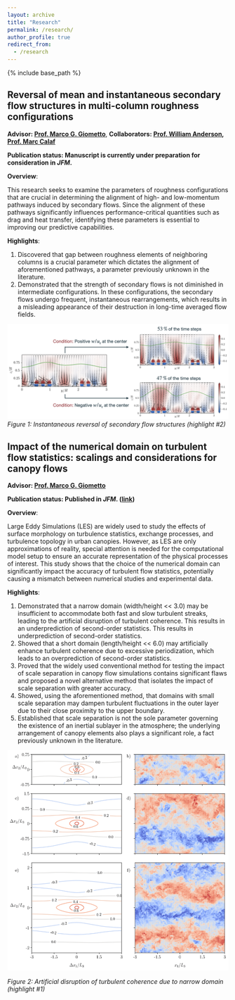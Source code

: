 ```yaml
---
layout: archive
title: "Research"
permalink: /research/
author_profile: true
redirect_from:
  - /research
---
```


{% include base_path %}

<!-- This webpage is currently under development. Please check back later for updates. -->

<!-- Specifying research title -->
## Reversal of mean and instantaneous secondary flow structures in multi-column roughness configurations
**Advisor: [Prof. Marco G. Giometto](https://www.civil.columbia.edu/content/marco-giovanni-giometto)**, **Collaborators: [Prof. William Anderson](https://me.utdallas.edu/people/faculty/william-anderson/), [Prof. Marc Calaf](https://www.mech.utah.edu/directory/faculty/marc-calaf/)**

**Publication status: Manuscript is currently under preparation for consideration in *JFM*.**

**Overview**:

This research seeks to examine the parameters of roughness configurations that are crucial in determining the alignment of high- and low-momentum pathways induced by secondary flows. 
Since the alignment of these pathways significantly influences performance-critical quantities such as drag and heat transfer, identifying these parameters is essential to improving our predictive capabilities.


**Highlights**:

1. Discovered that gap between roughness elements of neighboring columns is a crucial parameter which dictates the alignment of aforementioned pathways, a parameter previously unknown in the literature.
2. Demonstrated that the strength of secondary flows is not diminished in intermediate configurations. In these configurations, the secondary flows undergo frequent, instantaneous rearrangements, which results in a misleading appearance of their destruction in long-time averaged flow fields.

![Inst-flow-reversal](../images/Inst-flow-reversal.png)
*Figure 1: Instantaneous reversal of secondary flow structures (highlight #2)*


## Impact of the numerical domain on turbulent flow statistics: scalings and considerations for canopy flows
**Advisor: [Prof. Marco G. Giometto](https://www.civil.columbia.edu/content/marco-giovanni-giometto)**

**Publication status: Published in *JFM*. ([link](https://www.cambridge.org/core/journals/journal-of-fluid-mechanics/article/impact-of-the-numerical-domain-on-turbulent-flow-statistics-scalings-and-considerations-for-canopy-flows/15C2D590F6004128CDF73822D171ABE6))**

**Overview**:

Large Eddy Simulations (LES) are widely used to study the effects of surface morphology on turbulence statistics, exchange processes, and turbulence topology in urban canopies. 
However, as LES are only approximations of reality, special attention is needed for the computational model setup to ensure an accurate representation of the physical processes of interest. 
This study shows that the choice of the numerical domain can significantly impact the accuracy of turbulent flow statistics, potentially causing a mismatch between numerical studies and experimental data.

**Highlights**:

1. Demonstrated that a narrow domain (width/height << 3.0) may be insufficient to accommodate both fast and slow turbulent streaks, leading to the artificial disruption of turbulent coherence. This results in an underprediction of second-order statistics.
This results in underprediction of second-order statistics.
1. Showed that a short domain (length/height << 6.0) may artificially enhance turbulent coherence due to excessive periodization, which leads to an overprediction of second-order statistics.
1. Proved that the widely used conventional method for testing the impact of scale separation in canopy flow simulations contains significant flaws and proposed a novel alternative method that isolates the impact of scale separation with greater accuracy.
1. Showed, using the aforementioned method, that domains with small scale separation may dampen turbulent fluctuations in the outer layer due to their close proximity to the upper boundary.
1. Established that scale separation is not the sole parameter governing the existence of an inertial sublayer in the atmosphere; the underlying arrangement of canopy elements also plays a significant role, a fact previously unknown in the literature.

<!-- | ![Flow-viz](../images/fig5-1%202.png) | -->
<div style="text-align: center;">
<img src="../images/fig5-1%202.png" alt="Image description" width="550" height="500">
</div>

*Figure 2: Artificial disruption of turbulent coherence due to narrow domain (highlight #1)*
